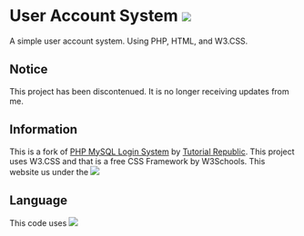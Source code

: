 # User Account System [![](https://flat.badgen.net/badge/TheCrafters001/Login%20System/green?icon=terminal)](https://github.com/TheCrafters001/User-Account-System)
A simple user account system. Using PHP, HTML, and W3.CSS.

## Notice
This project has been discontenued. It is no longer receiving updates from me.

## Information
This is a fork of [PHP MySQL Login System](https://www.tutorialrepublic.com/php-tutorial/php-mysql-login-system.php) by [Tutorial Republic](https://www.tutorialrepublic.com/). This project uses W3.CSS and that is a free CSS Framework by W3Schools. This website us under the [![](https://flat.badgen.net/badge/license/GNU%20GPL%20V3/orange)](https://github.com/TheCrafters001/User-Account-System/blob/master/LICENSE)

## Language
This code uses ![](https://flat.badgen.net/badge/language/PHP/green)
